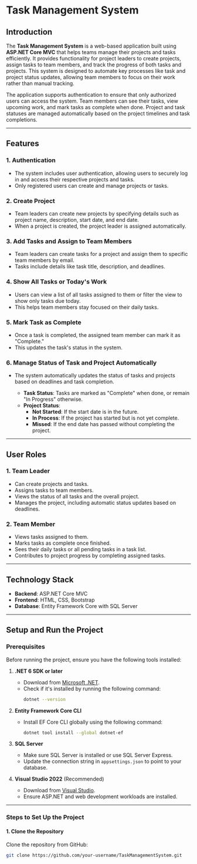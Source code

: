 # Task Management System

## Introduction

The **Task Management System** is a web-based application built using **ASP.NET Core MVC** that helps teams manage their projects and tasks efficiently. It provides functionality for project leaders to create projects, assign tasks to team members, and track the progress of both tasks and projects. This system is designed to automate key processes like task and project status updates, allowing team members to focus on their work rather than manual tracking.

The application supports authentication to ensure that only authorized users can access the system. Team members can see their tasks, view upcoming work, and mark tasks as complete when done. Project and task statuses are managed automatically based on the project timelines and task completions.

---

## Features

### 1. Authentication
- The system includes user authentication, allowing users to securely log in and access their respective projects and tasks.
- Only registered users can create and manage projects or tasks.

### 2. Create Project
- Team leaders can create new projects by specifying details such as project name, description, start date, and end date.
- When a project is created, the project leader is assigned automatically.

### 3. Add Tasks and Assign to Team Members
- Team leaders can create tasks for a project and assign them to specific team members by email.
- Tasks include details like task title, description, and deadlines.

### 4. Show All Tasks or Today's Work
- Users can view a list of all tasks assigned to them or filter the view to show only tasks due today.
- This helps team members stay focused on their daily tasks.

### 5. Mark Task as Complete
- Once a task is completed, the assigned team member can mark it as "Complete."
- This updates the task's status in the system.

### 6. Manage Status of Task and Project Automatically
- The system automatically updates the status of tasks and projects based on deadlines and task completion.
  
  - **Task Status**: Tasks are marked as "Complete" when done, or remain "In Progress" otherwise.
  - **Project Status**:
    - **Not Started**: If the start date is in the future.
    - **In Process**: If the project has started but is not yet complete.
    - **Missed**: If the end date has passed without completing the project.

---

## User Roles

### 1. Team Leader
- Can create projects and tasks.
- Assigns tasks to team members.
- Views the status of all tasks and the overall project.
- Manages the project, including automatic status updates based on deadlines.

### 2. Team Member
- Views tasks assigned to them.
- Marks tasks as complete once finished.
- Sees their daily tasks or all pending tasks in a task list.
- Contributes to project progress by completing assigned tasks.

---

## Technology Stack

- **Backend**: ASP.NET Core MVC
- **Frontend**: HTML, CSS, Bootstrap
- **Database**: Entity Framework Core with SQL Server

---

## Setup and Run the Project

### Prerequisites

Before running the project, ensure you have the following tools installed:

1. **.NET 6 SDK or later**
   - Download from [Microsoft .NET](https://dotnet.microsoft.com/download/dotnet/6.0).
   - Check if it's installed by running the following command:
     ```bash
     dotnet --version
     ```

2. **Entity Framework Core CLI**
   - Install EF Core CLI globally using the following command:
     ```bash
     dotnet tool install --global dotnet-ef
     ```

3. **SQL Server** 
   - Make sure SQL Server is installed or use SQL Server Express.
   - Update the connection string in `appsettings.json` to point to your database.

4. **Visual Studio 2022** (Recommended)
   - Download from [Visual Studio](https://visualstudio.microsoft.com/).
   - Ensure ASP.NET and web development workloads are installed.

---

### Steps to Set Up the Project

#### 1. Clone the Repository

Clone the repository from GitHub:

```bash
git clone https://github.com/your-username/TaskManagementSystem.git
